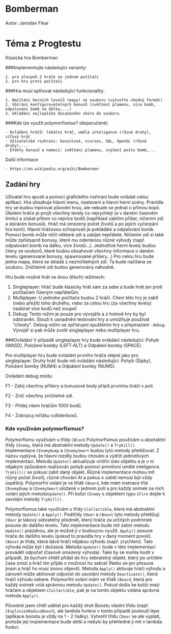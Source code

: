 # Bomberman
Autor: Jaroslav Fikar

# Téma z Progtestu

Klasická hra Bomberman

###Implementujte následující varianty:

    1. pro alespoň 2 hráče na jednom počítači
    2. pro hru proti počítači
###Hra musí splňovat následující funkcionality:

    1. Načítání herních levelů (mapy) ze souboru (vytvořte vhodný formát)
    2. Sbírání konfigurovatelných bonusů (zvětšení plamenu, více bomb, odpalování bomb na dálku,...)
    3. Ukládání nejlepšího dosaženého skóre do souboru
###Kde lze využít polymorfismus? (doporučené)

    - Ovládání hráčů: lokální hráč, umělá inteligence (různé druhy), síťový hráč
    - Uživatelské rozhraní: konzolové, ncurses, SDL, OpenGL (různé druhy),...
    - Efekty bonusů a nemocí: zvětšení plamenu, zvýšení počtu bomb,...
Další informace

    - https://en.wikipedia.org/wiki/Bomberman

## Zadání hry
Uživatel hru spustí a pomocí grafického rozhraní bude ovládat celou aplikaci.
Hra obsahuje hlavní menu, nastavení a hlavní herní scény.
Pravidla hry se budou inpirovat původní hrou, ale nebude se jednat o přímou kopii.
Úkolem hráče je projít všechny levely co nejrychleji (a v daném časovém limitu) a získat přitom 
co nejvíce bodů (například zabitím příšer, ničením zdí a sbíráním bonusů). 
Hráč má omezený počet životů a po jejich vyčerpání hra končí.
Hlavní hráčovou schopností je pokládání a odpalování bomb. Pomocí bomb může ničit některé zdi 
a zabíjet nepřátele.
Ničením zdí si také může zpřístupnit bonusy, které mu odemknou různé výhody (např. odpalování bomb 
na dálku, více životů...).
Jednotlivé herní levely budou čteny ze souborů, které budou obsahovat všechny informace o daném levelu 
(generované bonusy, spawnované příšery...) 
Pro celou hru bude jedna mapa, která se skládá z nezničitelných zdí. Ta bude načítána ze souboru. 
Zničitelné zdi budou generovány náhodně.

Hru bude možné hrát ve dvou (třech) režimech:
   1. Singleplayer: Hráč bude klasicky hrát sám za sebe a bude hrát jen proti počítačem řízeným nepřátelům.
   2. Multiplayer: U jednoho počítače budou 2 hráči. Cílem této hry je zabít (nebo přežít) toho druhého, nebo za celou hru 
   (za všechny levely) nasbírat více bodů než soupeř.
   3. Debug: Tento režim je pouze pro vývojáře a z hotové hry by byl odstraněn. 
   Slouží k usnadnění testování hry a umožňuje používat "cheaty". Debug režim se zpřístupní spuštěním hry s přepínačem `-debug`. 
   Vývojář si pak může zvolit singleplayer nebo multiplayer hru.
   
###Ovládání
V případě singleplayer hry bude ovládání následující: Pohyb (WASD), Položení bomby (LEFT-ALT) a Odpálení bomby (SPACE).

Pro multiplayer hru bude ovládání prvního hráče stejné jako pro singleplayer. 
Druhý hráč bude mít ovládání následující: Pohyb (Šipky), Položení bomby (NUM4) a Odpálení bomby (NUM5).

Ovládání debug módu:

F1 - Zabij všechny příšery a bonusové body připiš prvnímu hráči v poli.

F2 - Znič všechny zničitelné zdi.

F3 - Přidej všem hráčům 1000 bodů.

F4 - Zobrazuj mřížku colliderboxů.

### Kde využívám polymorfismus?
Polymorfismu využívám u třídy `CBlock`
Polymorfismus používám u abstraktní třídy `CEnemy`, která má abstraktní metody `Update()` a `TryKill()`. 
Implementace `CEnemyDump` a `CEnemySmart` budou tyto metody přetěžovat. Z názvu vyplývá, že hlavní rozdíly budou chování a výdrži jednotlivých implementací. 
Metoda `Update()` aktualizuje vnitřní stav objektu a je v ní nějakým způsobem realizován pohyb pomocí primitivní umělé inteligence.
`TryKill()` se pokusí zabít daný objekt. Různé implementace mohou mít různý počet životů, různé chování AI a pokus o zabití nemusí být vždy úspěšný.
Polymorfní volání je ve třídě `CBoard`, kde mám instnace tříd `CEnemyDump` a `CEnemySmart` uložené v jednom poli a pro každý snímek na nich volám jejich metodu`Update()`. 
Při kolizi `CEnemy` s objektem typu `CFire` dojde k zavolání metody `TryKill()`.

Polymorfismus také využívám u třídy `CCollectible`, která má abstraktní metody `Update()` a `Apply()`.
Podtřídy `CDoor` a `CBoost` tyto metody přetěžují. 
`CDoor` je takový sebratelný předmět, který hráče za určitých podmínek posune do dalšího levelu. 
Tato implementace bude mít zatím metodu `Update()` prázdnou, ale je možné ji v budoucnu využít.
`Apply()` posune hráče do dalšího levelu (pokud to pravidla hry v daný moment povolí).
`CBoost` je třída, která dává hráči nějakou výhodu (např. zrychlení). Tato výhoda může být i dočasná.
Metoda `Update()` bude v této implementaci provádět odpočet (časově omezený výhoda).
Také by se mohla hodit v případě, že bychom chtěli přidat do hry sebratelný objekt, který po určitém čase zmízí a hráč tím přijde o možnost ho sebrat (Nebo se jen přesune jinam a hráč ho musí znovu objevit).
Metoda `Apply()` aktivuje hráči výhodu a zároveň může aktivovat odpočet do zavolání metody `Deactivate()`, která hráči výhodu sebere.
Polymorfní volání mám ve třídě `CBoard`, která pro každý snímek volá správnou metodu `Update()`. 
Pokud došlo ke kolizi mezi hráčem a objektem `CCollectible`, pak je na tomto objektu volána správná metoda `Apply()`.

Původně jsem chtěl udělat pro každý druh Boostu vlastní třídu (např. `CExplosionRadiusBoost`), ale lambda funkce v tomto případě poslouží lépe (aplikace boostu je vždy na 1 - 2 řádky).
Vytvořit třídu `CDoor` se ale vyplatí, protože její implementace bude delší a nebylo by přehledné ji mít v lambda funkci. 
